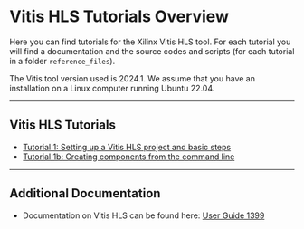 # Vitis HLS Tutorials Overview

Here you can find tutorials for the Xilinx Vitis HLS tool. For each tutorial you will find a documentation and the source codes and scripts (for each tutorial in a folder `reference_files`).

The Vitis tool version used is 2024.1. We assume that you have an installation on a Linux computer running Ubuntu 22.04.

---
## Vitis HLS Tutorials

* [Tutorial 1: Setting up a Vitis HLS project and basic steps](tutorial_01/tutorial_01.md)
* [Tutorial 1b: Creating components from the command line](tutorial_01/tutorial_01_b.md)

---
## Additional Documentation
* Documentation on Vitis HLS can be found here: [User Guide 1399](https://docs.amd.com/r/en-US/ug1399-vitis-hls)

